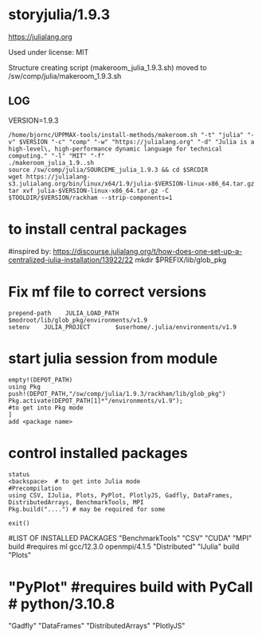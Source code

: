 storyjulia/1.9.3
========================

<https://julialang.org>

Used under license:
MIT


Structure creating script (makeroom_julia_1.9.3.sh) moved to /sw/comp/julia/makeroom_1.9.3.sh

LOG
---
VERSION=1.9.3

    /home/bjornc/UPPMAX-tools/install-methods/makeroom.sh "-t" "julia" "-v" $VERSION "-c" "comp" "-w" "https://julialang.org" "-d" "Julia is a high-level\, high-performance dynamic language for technical computing." "-l" "MIT" "-f"
    ./makeroom_julia_1.9..sh
    source /sw/comp/julia/SOURCEME_julia_1.9.3 && cd $SRCDIR
    wget https://julialang-s3.julialang.org/bin/linux/x64/1.9/julia-$VERSION-linux-x86_64.tar.gz
    tar xvf julia-$VERSION-linux-x86_64.tar.gz -C $TOOLDIR/$VERSION/rackham --strip-components=1
   
# to install central packages
#inspired by: https://discourse.julialang.org/t/how-does-one-set-up-a-centralized-julia-installation/13922/22
    mkdir $PREFIX/lib/glob_pkg

# Fix mf file to correct versions
    prepend-path    JULIA_LOAD_PATH     $modroot/lib/glob_pkg/environments/v1.9
    setenv    JULIA_PROJECT       $userhome/.julia/environments/v1.9


#    start julia session from module
    empty!(DEPOT_PATH)
    using Pkg
    push!(DEPOT_PATH,"/sw/comp/julia/1.9.3/rackham/lib/glob_pkg") 
    Pkg.activate(DEPOT_PATH[1]*"/environments/v1.9");
    #to get into Pkg mode
    ]
    add <package name>
#    control installed packages
    status
    <backspace>  # to get into Julia mode
    #Precompilation
    using CSV, IJulia, Plots, PyPlot, PlotlyJS, Gadfly, DataFrames, DistributedArrays, BenchmarkTools, MPI
    Pkg.build("....") # may be required for some

    exit()

#LIST OF INSTALLED PACKAGES
  "BenchmarkTools"
  "CSV"
  "CUDA"
  "MPI"	  build		#requires ml gcc/12.3.0 openmpi/4.1.5
  "Distributed"
  "IJulia"   build
  "Plots"
#  "PyPlot"	#requires build with PyCall # python/3.10.8
  "Gadfly"
  "DataFrames"
  "DistributedArrays"
  "PlotlyJS"	

